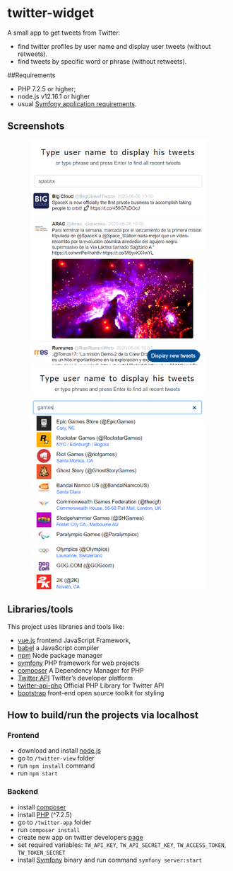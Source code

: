 # twitter-widget

A small app to get tweets from Twitter:
  - find twitter profiles by user name and display user tweets (without retweets).
  - find tweets by specific word or phrase (without retweets).
  
##Requirements
- PHP 7.2.5 or higher;
- node.js v12.16.1 or higher
- usual [Symfony application requirements](https://symfony.com/doc/current/setup.html).
  
## Screenshots
  <p align="center">
    <img src="https://github.com/Ivan-Loichuk/twitter-widget/blob/master/image/search-tweets.PNG" width="400"> <img src="https://github.com/Ivan-Loichuk/twitter-widget/blob/master/image/search-users.PNG" width="400">
  </p>
  
## Libraries/tools

This project uses libraries and tools like:
- [vue.js](https://vuejs.org/) frontend JavaScript Framework,
- [babel](https://babeljs.io/) a JavaScript compiler
- [npm](https://www.npmjs.com/) Node package manager
- [symfony](https://symfony.com/) PHP framework for web projects
- [composer](https://getcomposer.org) A Dependency Manager for PHP
- [Twitter API](https://developer.twitter.com/en/docs/api-reference-index) Twitter’s developer platform
- [twitter-api-php](https://github.com/J7mbo/twitter-api-php) Official PHP Library for Twitter API 
- [bootstrap](https://getbootstrap.com/) front-end open source toolkit for styling

## How to build/run the projects via localhost

### Frontend
- download and install [node.js](https://nodejs.org/en/download/)
- go to `/twitter-view` folder
- run `npm install` command
- run `npm start`

### Backend
- install [composer](https://getcomposer.org/download/)
- install [PHP](https://www.php.net/manual/en/install.php) (^7.2.5)
- go to `/twitter-app` folder
- run `composer install`
- create new app on twitter developers [page](https://developer.twitter.com/en/apps)
- set required variables: `TW_API_KEY`, `TW_API_SECRET_KEY`, `TW_ACCESS_TOKEN`, `TW_TOKEN_SECRET`
- install [Symfony](https://symfony.com/download) binary and run command `symfony server:start`
